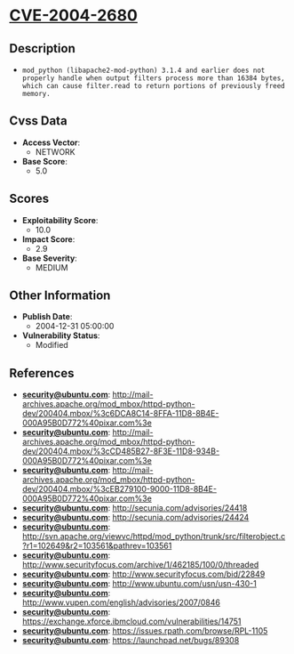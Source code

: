 
# [CVE-2004-2680](http://mail-archives.apache.org/mod_mbox/httpd-python-dev/200404.mbox/%3c6DCA8C14-8FFA-11D8-8B4E-000A95B0D772%40pixar.com%3e)

## Description

- `mod_python (libapache2-mod-python) 3.1.4 and earlier does not properly handle when output filters process more than 16384 bytes, which can cause filter.read to return portions of previously freed memory.`

## Cvss Data

- **Access Vector**:
  - NETWORK
- **Base Score**:
  - 5.0

## Scores

- **Exploitability Score**:
  - 10.0
- **Impact Score**:
  - 2.9
- **Base Severity**:
  - MEDIUM

## Other Information

- **Publish Date**:
  - 2004-12-31 05:00:00
- **Vulnerability Status**:
  - Modified

## References

- **security@ubuntu.com**: http://mail-archives.apache.org/mod_mbox/httpd-python-dev/200404.mbox/%3c6DCA8C14-8FFA-11D8-8B4E-000A95B0D772%40pixar.com%3e
- **security@ubuntu.com**: http://mail-archives.apache.org/mod_mbox/httpd-python-dev/200404.mbox/%3cCD485B27-8F3E-11D8-934B-000A95B0D772%40pixar.com%3e
- **security@ubuntu.com**: http://mail-archives.apache.org/mod_mbox/httpd-python-dev/200404.mbox/%3cEB279100-9000-11D8-8B4E-000A95B0D772%40pixar.com%3e
- **security@ubuntu.com**: http://secunia.com/advisories/24418
- **security@ubuntu.com**: http://secunia.com/advisories/24424
- **security@ubuntu.com**: http://svn.apache.org/viewvc/httpd/mod_python/trunk/src/filterobject.c?r1=102649&r2=103561&pathrev=103561
- **security@ubuntu.com**: http://www.securityfocus.com/archive/1/462185/100/0/threaded
- **security@ubuntu.com**: http://www.securityfocus.com/bid/22849
- **security@ubuntu.com**: http://www.ubuntu.com/usn/usn-430-1
- **security@ubuntu.com**: http://www.vupen.com/english/advisories/2007/0846
- **security@ubuntu.com**: https://exchange.xforce.ibmcloud.com/vulnerabilities/14751
- **security@ubuntu.com**: https://issues.rpath.com/browse/RPL-1105
- **security@ubuntu.com**: https://launchpad.net/bugs/89308
